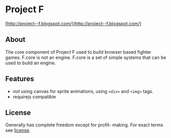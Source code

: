 # Project F
[http://project--f.blogspot.com/](http://project--f.blogspot.com/)
## About
The core component of Project F used to build browser based fighter games.
F.core is not an engine. F.core is a set of simple systems that can be used to build an engine.
## Features
- *not* using canvas for sprite animations, using `<div>` and `<img>` tags.
- requirejs compatible
## License
Generally has complete freedom except for profit- making. For exact terms see [license](http://project--f.blogspot.hk/2012/05/license.html).